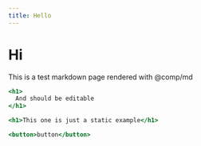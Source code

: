 ```yaml
---
title: Hello
---
```


# Hi

This is a test markdown page rendered with @comp/md

```.jsx
<h1>
  And should be editable
</h1>
```

```jsx
<h1>This one is just a static example</h1>
```

```.jsx
<button>button</button>
```
